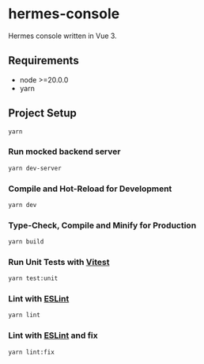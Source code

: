 # hermes-console

Hermes console written in Vue 3.

## Requirements

* node >=20.0.0
* yarn

## Project Setup

```sh
yarn
```

### Run mocked backend server

```sh
yarn dev-server
```

### Compile and Hot-Reload for Development

```sh
yarn dev
```

### Type-Check, Compile and Minify for Production

```sh
yarn build
```

### Run Unit Tests with [Vitest](https://vitest.dev/)

```sh
yarn test:unit
```

### Lint with [ESLint](https://eslint.org/)

```sh
yarn lint
```

### Lint with [ESLint](https://eslint.org/) and fix

```sh
yarn lint:fix
```
